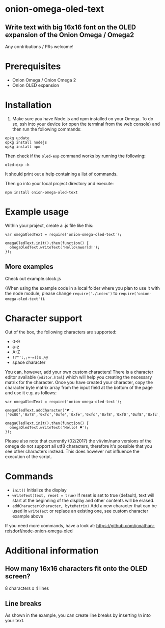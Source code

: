 # onion-omega-oled-text

##  Write text with big 16x16 font on the OLED expansion of the Onion Omega / Omega2

Any contributions / PRs welcome!


# Prerequisites

- Onion Omega / Onion Omega 2
- Onion OLED expansion


# Installation

1. Make sure you have Node.js and npm installed on your Omega.
To do so, ssh into your device (or open the terminal from the web console)
and then run the following commands:

```
opkg update
opkg install nodejs
opkg install npm
```

Then check if the `oled-exp` command works by running the following:

```
oled-exp -h
```

It should print out a help containing a list of commands.

Then go into your local project directory and execute:

```
npm install onion-omega-oled-text
```


# Example usage

Within your project, create a .js file like this:

```
var omegaOledText = require('onion-omega-oled-text');

omegaOledText.init().then(function() {
  omegaOledText.writeText('Hello\nworld!');
});
```

## More examples

Check out example.clock.js

(When using the example code in a local folder where you plan to use it with the node module,
please change `require('./index')` to `require('onion-omega-oled-text')`).


# Character support

Out of the box, the following characters are supported:
- 0-9
- a-z
- A-Z
- `!?"':,;+-=()$./@`
- space character

You can, however, add your own custom characters!
There is a character editor available (`editor.html`) which will help you creating the necessary matrix for the character.
Once you have created your character, copy the character byte matrix array from the input field at the bottom of the page
and use it e.g. as follows:

```
var omegaOledText = require('onion-omega-oled-text');

omegaOledText.addCharacter('♥', ['0x00','0x78','0xfc','0xfe','0xfe','0xfc','0xf8','0xf0','0xf8','0xfc','0xfe','0xfe','0xfc','0x78','0x00','0x00','0x00','0x00','0x01','0x07','0x0f','0x1f','0x3f','0x7f','0x3f','0x1f','0x0f','0x03','0x01','0x00','0x00','0x00']);

omegaOledText.init().then(function() {
  omegaOledText.writeText('Hello! ♥');
});
```

Please also note that currently (02/2017) the vi/vim/nano versions of the omega do not support all utf8 characters,
therefore it's possible that you see other characters instead.
This does however not influence the execution of the script.


# Commands

- `init()`
Initialize the display
- `writeText(text, reset = true)`
If reset is set to true (default), text will start at the beginning of the display
and other contents will be erased.
- `addCharacter(character, byteMatrix)`
Add a new character that can be used in `writeText` or replace an existing one, see custom character example above

If you need more commands, have a look at:
https://github.com/jonathan-reisdorf/node-onion-omega-oled


# Additional information

## How many 16x16 characters fit onto the OLED screen?

8 characters x 4 lines

## Line breaks

As shown in the example, you can create line breaks by inserting \n into your text.
